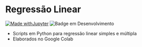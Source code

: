 # Regressão Linear
[![Made withJupyter](https://img.shields.io/badge/Made%20with-Jupyter-orange?style=for-the-badge&logo=Jupyter)](https://jupyter.org/try)
![Badge em Desenvolvimento](http://img.shields.io/static/v1?label=STATUS&message=EM%20DESENVOLVIMENTO&color=GREEN&style=for-the-badge)

- Scripts em Python para regressão linear simples e múltipla
- Elaborados no Google Colab

